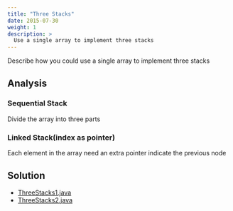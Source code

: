 ```yaml
---
title: "Three Stacks"
date: 2015-07-30
weight: 1
description: >
  Use a single array to implement three stacks
---
```


Describe how you could use a single array to implement three stacks 

## Analysis

### Sequential Stack
Divide the array into three parts

### Linked Stack(index as pointer)
Each element in the array need an extra pointer indicate the previous node

## Solution

+ [ThreeStacks1.java](ThreeStacks1.java)
+ [ThreeStacks2.java](ThreeStacks2.java)
